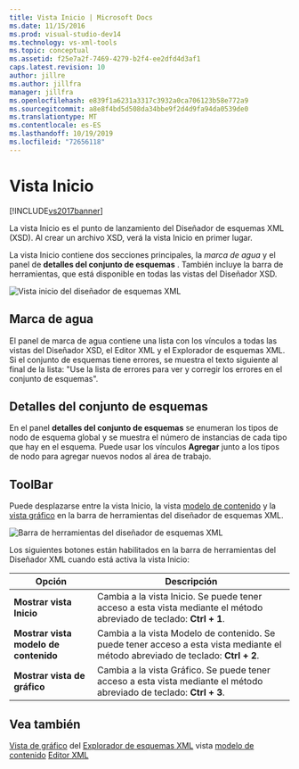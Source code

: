 ```yaml
---
title: Vista Inicio | Microsoft Docs
ms.date: 11/15/2016
ms.prod: visual-studio-dev14
ms.technology: vs-xml-tools
ms.topic: conceptual
ms.assetid: f25e7a2f-7469-4279-b2f4-ee2dfd4d3af1
caps.latest.revision: 10
author: jillre
ms.author: jillfra
manager: jillfra
ms.openlocfilehash: e839f1a6231a3317c3932a0ca706123b58e772a9
ms.sourcegitcommit: a8e8f4bd5d508da34bbe9f2d4d9fa94da0539de0
ms.translationtype: MT
ms.contentlocale: es-ES
ms.lasthandoff: 10/19/2019
ms.locfileid: "72656118"
---
```

# <a name="start-view"></a>Vista Inicio
[!INCLUDE[vs2017banner](../includes/vs2017banner.md)]

La vista Inicio es el punto de lanzamiento del Diseñador de esquemas XML (XSD). Al crear un archivo XSD, verá la vista Inicio en primer lugar.

 La vista Inicio contiene dos secciones principales, la *marca de agua* y el panel de **detalles del conjunto de esquemas** . También incluye la barra de herramientas, que está disponible en todas las vistas del Diseñador XSD.

 ![Vista inicio del diseñador de esquemas XML](../xml-tools/media/xsddesigner-startview.gif "XSDDesigner_StartView")

## <a name="watermark"></a>Marca de agua
 El panel de marca de agua contiene una lista con los vínculos a todas las vistas del Diseñador XSD, el Editor XML y el Explorador de esquemas XML. Si el conjunto de esquemas tiene errores, se muestra el texto siguiente al final de la lista: "Use la lista de errores para ver y corregir los errores en el conjunto de esquemas".

## <a name="schema-set-details"></a>Detalles del conjunto de esquemas
 En el panel **detalles del conjunto de esquemas** se enumeran los tipos de nodo de esquema global y se muestra el número de instancias de cada tipo que hay en el esquema. Puede usar los vínculos **Agregar** junto a los tipos de nodo para agregar nuevos nodos al área de trabajo.

## <a name="toolbar"></a>ToolBar
 Puede desplazarse entre la vista Inicio, la vista [modelo de contenido](../xml-tools/content-model-view.md) y la [vista gráfico](../xml-tools/graph-view.md) en la barra de herramientas del diseñador de esquemas XML.

 ![Barra de herramientas del diseñador de esquemas XML](../xml-tools/media/xsdstartviewtoolbar.gif "XSDStartViewToolbar")

 Los siguientes botones están habilitados en la barra de herramientas del Diseñador XML cuando está activa la vista Inicio:

|Opción|Descripción|
|------------|-----------------|
|**Mostrar vista Inicio**|Cambia a la vista Inicio. Se puede tener acceso a esta vista mediante el método abreviado de teclado: **Ctrl + 1**.|
|**Mostrar vista modelo de contenido**|Cambia a la vista Modelo de contenido. Se puede tener acceso a esta vista mediante el método abreviado de teclado: **Ctrl + 2**.|
|**Mostrar vista de gráfico**|Cambia a la vista Gráfico. Se puede tener acceso a esta vista mediante el método abreviado de teclado: **Ctrl + 3**.|

## <a name="see-also"></a>Vea también
 [Vista de gráfico](../xml-tools/graph-view.md) del [Explorador de esquemas XML](../xml-tools/xml-schema-explorer.md) vista [modelo de contenido](../xml-tools/content-model-view.md) [Editor XML](../xml-tools/xml-editor.md)
